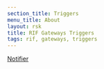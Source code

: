 ```yaml
---
section_title: Triggers
menu_title: About
layout: rsk
title: RIF Gateways Triggers
tags: rif, gateways, triggers
---
```


[Notifier](./notifier/about)
